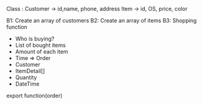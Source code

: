 Class : 
Customer
-> id,name, phone, address
Item
-> id, OS, price, color

B1: Create an array of customers
B2: Create an array of items
B3: Shopping function
+ Who is buying?
+ List of bought items
+ Amount of each item
+ Time
=> Order
+ Customer
+ ItemDetail[]
+ Quantity
+ DateTime

export function(order)

